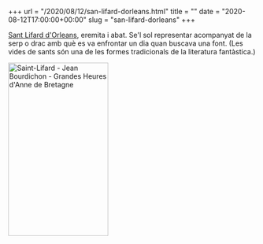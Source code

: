 +++
url = "/2020/08/12/san-lifard-dorleans.html"
title = ""
date = "2020-08-12T17:00:00+00:00"
slug = "san-lifard-dorleans"
+++

[Sant Lifard d'Orleans](https://catholicsaints.info/saint-liphardus-of-orleans/), eremita i abat. Se'l sol representar acompanyat de la serp o drac amb què es va enfrontar un dia quan buscava una font. (Les vides de sants són una de les formes tradicionals de la literatura fantàstica.)

<a href="https://commons.wikimedia.org/wiki/File:Fol._185v_-_Saint-Lifard.jpg"><img src="/uploads/2020/9ad289e284.jpg" width="203" height="352" alt="Saint-Lifard - Jean Bourdichon - Grandes Heures d'Anne de Bretagne" /></a>
